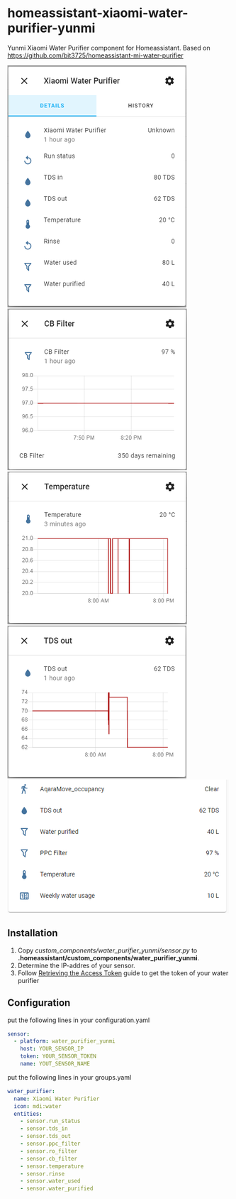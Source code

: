 # homeassistant-xiaomi-water-purifier-yunmi
Yunmi Xiaomi Water Purifier component for Homeassistant.
Based on https://github.com/bit3725/homeassistant-mi-water-purifier

![Screenshot1](https://github.com/dollop80/homeassistant-xiaomi-water-purifier-yunmi/blob/master/images/screen1.PNG?raw=true)
![Screenshot2](https://raw.githubusercontent.com/dollop80/homeassistant-xiaomi-water-purifier-yunmi/master/images/screen2.png)
![Screenshot3](https://raw.githubusercontent.com/dollop80/homeassistant-xiaomi-water-purifier-yunmi/master/images/screen3.png)
![Screenshot4](https://raw.githubusercontent.com/dollop80/homeassistant-xiaomi-water-purifier-yunmi/master/images/screen4.png)
![Screenshot5](https://raw.githubusercontent.com/dollop80/homeassistant-xiaomi-water-purifier-yunmi/master/images/screen5.png)

## Installation
1. Copy *custom_components/water_purifier_yunmi/sensor.py* to **.homeassistant/custom_components/water_purifier_yunmi**.
2. Determine the IP-addres of your sensor.
3. Follow [Retrieving the Access Token](https://home-assistant.io/components/vacuum.xiaomi_miio/#retrieving-the-access-token) guide to get the token of your water purifier

## Configuration
put the following lines in your configuration.yaml
```yaml
sensor:
  - platform: water_purifier_yunmi
    host: YOUR_SENSOR_IP
    token: YOUR_SENSOR_TOKEN
    name: YOUT_SENSOR_NAME
```

put the following lines in your groups.yaml
```yaml
water_purifier:
  name: Xiaomi Water Purifier
  icon: mdi:water
  entities:
    - sensor.run_status
    - sensor.tds_in
    - sensor.tds_out
    - sensor.ppc_filter
    - sensor.ro_filter
    - sensor.cb_filter
    - sensor.temperature
    - sensor.rinse
    - sensor.water_used
    - sensor.water_purified
```